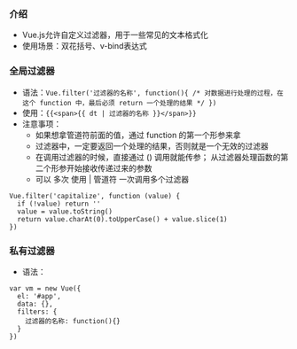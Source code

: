 ### 介绍
+ Vue.js允许自定义过滤器，用于一些常见的文本格式化
+ 使用场景：双花括号、v-bind表达式

### 全局过滤器
+ 语法：`Vue.filter('过滤器的名称', function(){ /* 对数据进行处理的过程，在这个 function 中，最后必须 return 一个处理的结果 */ })`
+ 使用：`{{<span>{{ dt | 过滤器的名称 }}</span>}}`
+ 注意事项：
    - 如果想拿管道符前面的值，通过 function 的第一个形参来拿
    - 过滤器中，一定要返回一个处理的结果，否则就是一个无效的过滤器
    - 在调用过滤器的时候，直接通过 () 调用就能传参； 从过滤器处理函数的第二个形参开始接收传递过来的参数
    - 可以 多次 使用 | 管道符 一次调用多个过滤器
```
Vue.filter('capitalize', function (value) {
  if (!value) return ''
  value = value.toString()
  return value.charAt(0).toUpperCase() + value.slice(1)
})
```

### 私有过滤器
+ 语法：
```
var vm = new Vue({
  el: '#app',
  data: {},
  filters: {
    过滤器的名称: function(){}
  }
})
```